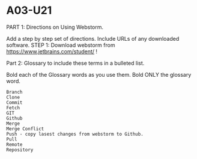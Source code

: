 # A03-U21
PART 1: Directions on Using Webstorm.

Add a step by step set of directions. Include URLs of any downloaded software.
STEP 1: Download webstorm from https://www.jetbrains.com/student/  !



Part 2: Glossary to include these terms in a bulleted list.

Bold each of the Glossary words as you use them.  Bold ONLY the glossary word.

    Branch
    Clone
    Commit
    Fetch
    GIT
    Github
    Merge
    Merge Conflict
    Push - copy lasest changes from webstorm to Github. 
    Pull
    Remote
    Repository
